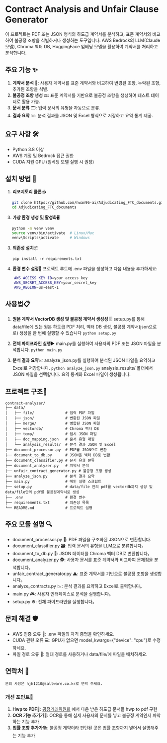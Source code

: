 # Contract Analysis and Unfair Clause Generator 

이 프로젝트는 PDF 또는 JSON 형식의 하도급 계약서를 분석하고, 표준 계약서와 비교하여 불공정 조항을 식별하거나 생성하는 도구입니다. AWS Bedrock의 LLM(Claude 모델), Chroma 벡터 DB, HuggingFace 임베딩 모델을 활용하여 계약서를 처리하고 분석합니다.

## 주요 기능 ✨
1. **계약서 분석** 📑: 사용자 계약서를 표준 계약서와 비교하여 변경된 조항, 누락된 조항, 추가된 조항을 식별.
2. **불공정 조항 생성** ⚖️: 표준 계약서를 기반으로 불공정 조항을 생성하여 테스트 데이터로 활용 가능.
3. **문서 분류** 🗂️: 입력 문서의 유형을 자동으로 분류.
4. **결과 요약** 📊: 분석 결과를 JSON 및 Excel 형식으로 저장하고 요약 통계 제공.

## 요구 사항 🛠️
- Python 3.8 이상
- AWS 계정 및 Bedrock 접근 권한
- CUDA 지원 GPU (임베딩 모델 실행 시 권장)

## 설치 방법 🚀
1. **리포지토리 클론**📥
```bash
   git clone https://github.com/hwan96-ai/Adjudicating_FTC_documents.git
   cd Adjudicating_FTC_documents
```

3. **가상 환경 생성 및 활성화**🖥️
```bash 
   python -m venv venv
   source venv/bin/activate  # Linux/Mac
   venv\Scripts\activate     # Windows 
```

3. **의존성 설치**📦
   
    `pip install -r requirements.txt`
   
5. **환경 변수 설정**🔑
   프로젝트 루트에 .env 파일을 생성하고 다음 내용을 추가하세요:

```bash    
    AWS_ACCESS_KEY_ID=your_access_key
    AWS_SECRET_ACCESS_KEY=your_secret_key
    AWS_REGION=us-east-1
```


## 사용법📋
1. **원본 계약서 VectorDB 생성 및 불공정 계약서 생성성** 🗄️
   setup.py를 통해 data/file에 있는 원본 하도급 PDF 처리, 벡터 DB 생성, 불공정 계약서(json으로로) 생성을 한 번에 실행할 수 있습니다
   `python setup.py`
   
3. **전체 파이프라인 실행**▶️
   main.py를 실행하여 사용자의 PDF 또는 JSON 파일을 분석합니다.
   `python main.py`
   
5. **분석 결과 요약**📈
    analyze_json.py를 실행하여 분석된 JSON 파일을 요약하고 Excel로 저장합니다.
    `python analyze_json.py`
    analysis_results/ 폴더에서 JSON 파일을 선택합니다.
    요약 통계와 Excel 파일이 생성됩니다.

 
## 프로젝트 구조🌳
    contract-analyzer/
    ├── data/
    │   ├── file/              # 입력 PDF 파일
    │   ├── json/              # 변환된 JSON 파일
    │   ├── merge/             # 병합된 JSON 파일
    │   ├── vectordb/          # Chroma 벡터 DB
    │   ├── temp/              # 임시 JSON 파일
    │   ├── doc_mapping.json   # 문서 유형 매핑
    │   └── analysis_results/  # 분석 결과 JSON 및 Excel
    ├── document_processor.py  # PDF를 JSON으로 변환
    ├── document_to_db.py      # JSON을 벡터 DB로 변환
    ├── document_classifier.py # 문서 유형 분류
    ├── document_analyzer.py   # 계약서 분석
    ├── unfair_contract_generator.py # 불공정 조항 생성
    ├── analyze_json.py        # 분석 결과 요약
    ├── main.py                # 메인 실행 스크립트
    ├── setup.py               # data/file 안의 pdf를 vectordb까지 생성 및 data/file안의 pdf를 불공정계약서로 생성
    ├── .env                   # 환경 변수
    ├── requirements.txt       # 의존성 목록
    └── README.md              # 프로젝트 설명

## 주요 모듈 설명 🔍
   - document_processor.py 📄: PDF 파일을 구조화된 JSON으로 변환합니다.
   - document_classifier.py 🗃️: 입력 문서의 유형을 LLM으로 분류합니다。
   - document_to_db.py 💾: JSON 데이터를 Chroma 벡터 DB로 변환합니다。
   - document_analyzer.py 🕵️: 사용자 문서를 표준 계약서와 비교하여 문제점을 분석합니다。
   - unfair_contract_generator.py ⚠️: 표준 계약서를 기반으로 불공정 조항을 생성합니다。
   - analyze_contracts.py 📉: 분석 결과를 요약하고 Excel로 출력합니다。
   - main.py 🎮: 사용자 인터페이스로 분석을 실행합니다。
   - setup.py ⚙️: 전체 파이프라인을 실행합니다。

## 문제 해결 🛡️
   - AWS 인증 오류 🔐: .env 파일의 자격 증명을 확인하세요.
   - CUDA 관련 오류 💻: GPU가 없으면 model_kwargs={"device": "cpu"}로 수정하세요.
   - 파일 경로 오류 📍: 절대 경로를 사용하거나 data/file/에 파일을 배치하세요.


## 연락처 📧
    문의 사항은 hjh1210@saltware.co.kr로 연락 주세요.

### 개선 포인트🌟
   1. **Hwp to PDF**📑: [공정거래위원회](https://www.ftc.go.kr/www/selectBbsNttList.do?bordCd=202&key=203) 에서 다운 받은 하도급 문서들 hwp to pdf 구현 
   2. **OCR 기능 추가가**🔎: OCR을 통해 실제 사용자의 문서를 넣고 불공정 계약인지 파악하는 기능 추가
   3. **법률 조항 추가가**📚: 불공정 계약이라 판단된 곳은 법률 조항까지 넣어서 설명해주는 기능 추가

